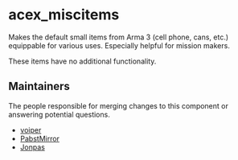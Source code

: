 acex_miscitems
=======

Makes the default small items from Arma 3 (cell phone, cans, etc.) equippable for various uses. Especially helpful for mission makers.

These items have no additional functionality.

## Maintainers

The people responsible for merging changes to this component or answering potential questions.

- [voiper](https://github.com/voiperr)
- [PabstMirror](https://github.com/PabstMirror)
- [Jonpas](https://github.com/jonpas)
